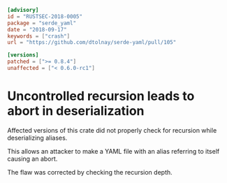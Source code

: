 ```toml
[advisory]
id = "RUSTSEC-2018-0005"
package = "serde_yaml"
date = "2018-09-17"
keywords = ["crash"]
url = "https://github.com/dtolnay/serde-yaml/pull/105"

[versions]
patched = [">= 0.8.4"]
unaffected = ["< 0.6.0-rc1"]
```

# Uncontrolled recursion leads to abort in deserialization

Affected versions of this crate did not properly check for recursion
while deserializing aliases.

This allows an attacker to make a YAML file with an alias referring
to itself causing an abort.

The flaw was corrected by checking the recursion depth.
